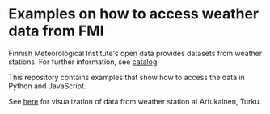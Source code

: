 # Examples on how to access weather data from FMI

Finnish Meteorological Institute's open data provides datasets from weather stations. For further information, see [catalog](http://catalog.fmi.fi/geonetwork/srv/fin/catalog.search#/home).

This repository contains examples that show how to access the data in Python and JavaScript.

See [here](http://htmlpreview.github.com/?https://github.com/tsaarni/weather/blob/master/weather.html) for visualization of data from weather station at Artukainen, Turku.

 
